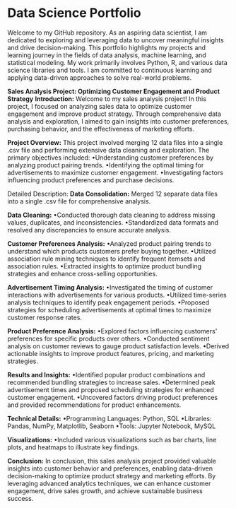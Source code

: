 # Data Science Portfolio

Welcome to my GitHub repository. As an aspiring data scientist, I am dedicated to exploring and leveraging data to uncover meaningful insights
and drive decision-making. This portfolio highlights my projects and learning journey in the fields of data analysis, machine learning, and statistical modeling. My work primarily involves Python, R, and various data science libraries and tools. I am committed to continuous learning
and applying data-driven approaches to solve real-world problems.

**Sales Analysis Project: Optimizing Customer Engagement and Product Strategy**
**Introduction:**
Welcome to my sales analysis project! In this project, I focused on analyzing sales data to optimize customer engagement and improve product strategy. Through comprehensive data analysis and exploration, I aimed to gain insights into customer preferences, purchasing behavior, and the effectiveness of marketing efforts.

**Project Overview:**
This project involved merging 12 data files into a single .csv file and performing extensive data cleaning and exploration. 
The primary objectives included:
   •Understanding customer preferences by analyzing product pairing trends.
   •Identifying the optimal timing for advertisements to maximize customer engagement.
   •Investigating factors influencing product preferences and purchase decisions.

Detailed Description:
**Data Consolidation:**
Merged 12 separate data files into a single .csv file for comprehensive analysis.

**Data Cleaning:**
   •Conducted thorough data cleaning to address missing values, duplicates, and inconsistencies.
   •Standardized data formats and resolved any discrepancies to ensure accurate analysis.

**Customer Preferences Analysis:**
   •Analyzed product pairing trends to understand which products customers prefer buying together.
   •Utilized association rule mining techniques to identify frequent itemsets and association rules.
   •Extracted insights to optimize product bundling strategies and enhance cross-selling opportunities.

**Advertisement Timing Analysis:**
   •Investigated the timing of customer interactions with advertisements for various products.
   •Utilized time-series analysis techniques to identify peak engagement periods.
   •Proposed strategies for scheduling advertisements at optimal times to maximize customer response rates.

**Product Preference Analysis:**
   •Explored factors influencing customers' preferences for specific products over others.
   •Conducted sentiment analysis on customer reviews to gauge product satisfaction levels.
   •Derived actionable insights to improve product features, pricing, and marketing strategies.

**Results and Insights:**
   •Identified popular product combinations and recommended bundling strategies to increase sales.
   •Determined peak advertisement times and proposed scheduling strategies for enhanced customer engagement.
   •Uncovered factors driving product preferences and provided recommendations for product enhancements.

**Technical Details:**
   •Programming Languages: Python, SQL
   •Libraries: Pandas, NumPy, Matplotlib, Seaborn
   •Tools: Jupyter Notebook, MySQL
   
**Visualizations:**
   •Included various visualizations such as bar charts, line plots, and heatmaps to illustrate key findings.

**Conclusion:**
   In conclusion, this sales analysis project provided valuable insights into customer behavior and preferences, enabling data-driven decision-making to optimize product strategy and 
   marketing efforts. By leveraging advanced analytics techniques, we can enhance customer engagement, drive sales growth, and achieve sustainable business success.
<!---
ashithaninganagouda/ashithaninganagouda is a ✨ special ✨ repository because its `README.md` (this file) appears on your GitHub profile.
You can click the Preview link to take a look at your changes.
--->
